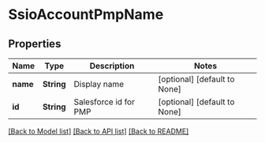 # SsioAccountPmpName

## Properties
Name | Type | Description | Notes
------------ | ------------- | ------------- | -------------
**name** | **String** | Display name | [optional] [default to None]
**id** | **String** | Salesforce id for PMP | [optional] [default to None]

[[Back to Model list]](../README.md#documentation-for-models) [[Back to API list]](../README.md#documentation-for-api-endpoints) [[Back to README]](../README.md)


